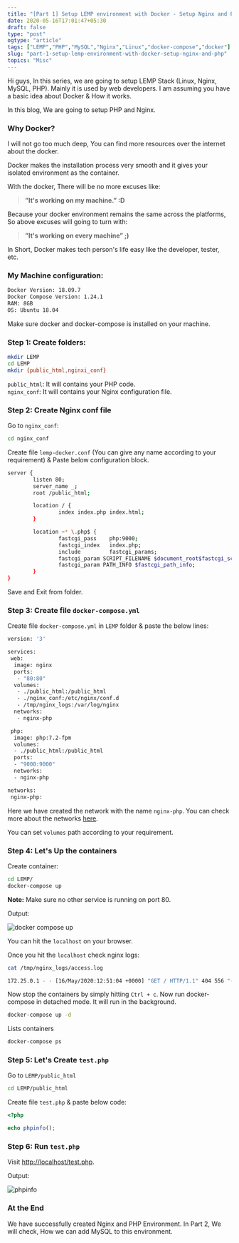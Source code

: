 ```yaml
---
title: "[Part 1] Setup LEMP environment with Docker - Setup Nginx and PHP"
date: 2020-05-16T17:01:47+05:30
draft: false
type: "post"
ogtype: "article"
tags: ["LEMP","PHP","MySQL","Nginx","Linux","docker-compose","docker"]
slug: "part-1-setup-lemp-environment-with-docker-setup-nginx-and-php"
topics: "Misc"
---
```


Hi guys, In this series, we are going to setup LEMP Stack (Linux, Nginx, MySQL, PHP). Mainly it is used by web developers. I am assuming you have a basic idea about Docker & How it works. 

In this blog, We are going to setup PHP and Nginx.

### Why Docker?

I will not go too much deep, You can find more resources over the internet about the docker. 

Docker makes the installation process very smooth and it gives your isolated environment as the container. 

With the docker, There will be no more excuses like:

> **”It's working on my machine.”  :D**

Because your docker environment remains the same across the platforms, So above excuses will going to turn with:

> **”It's working on every machine” ;)**

In Short, Docker makes tech person's life easy like the developer, tester, etc.

### My Machine configuration:

```sh
Docker Version: 18.09.7
Docker Compose Version: 1.24.1
RAM: 8GB
OS: Ubuntu 18.04
```

Make sure docker and docker-compose is installed on your machine. 

### Step 1: Create folders:

```sh
mkdir LEMP
cd LEMP
mkdir {public_html,nginxi_conf}
```

`public_html`: It will contains your PHP code.  
`nginx_conf`: It will contains your Nginx configuration file. 


### Step 2: Create Nginx conf file

Go to `nginx_conf`:

```sh
cd nginx_conf
```

Create file `lemp-docker.conf` (You can give any name according to your requirement) & Paste below configuration block.

```sh
server {
		listen 80;
		server_name _;
		root /public_html;

		location / {
				index index.php index.html;
		}

		location ~* \.php$ {
				fastcgi_pass    php:9000;
				fastcgi_index   index.php;
				include         fastcgi_params;
				fastcgi_param SCRIPT_FILENAME $document_root$fastcgi_script_name;
				fastcgi_param PATH_INFO $fastcgi_path_info;
		}
}
```

Save and Exit from folder.

### Step 3: Create file `docker-compose.yml`

Create file `docker-compose.yml` in `LEMP` folder & paste the below lines: 

```sh
version: '3'

services:
 web:
  image: nginx
  ports:
   - "80:80" 
  volumes:
   - ./public_html:/public_html
   - ./nginx_conf:/etc/nginx/conf.d
   - /tmp/nginx_logs:/var/log/nginx 
  networks:
   - nginx-php

 php:
  image: php:7.2-fpm
  volumes:
  - ./public_html:/public_html
  ports:
  - "9000:9000"
  networks:
  - nginx-php

networks:
 nginx-php:
```

Here we have created the network with the name `nginx-php`. You can check more about the networks [here](https://docs.docker.com/compose/networking/#specify-custom-networks).

You can set `volumes` path according to your requirement. 

### Step 4: Let's Up the containers

Create container:

```sh
cd LEMP/
docker-compose up
```

**Note:** Make sure no other service is running on port 80.

Output:

![docker compose up](/img/lemp-docker/docker-compose-up.png)


You can hit the `localhost` on your browser.

Once you hit the `localhost` check nginx logs:

```sh
cat /tmp/nginx_logs/access.log 

172.25.0.1 - - [16/May/2020:12:51:04 +0000] "GET / HTTP/1.1" 404 556 "-" "Mozilla/5.0 (X11; Linux x86_64) AppleWebKit/537.36 (KHTML, like Gecko) Chrome/80.0.3987.163 Safari/537.36" "-"
```

Now stop the containers by simply hitting `Ctrl + c`. Now run docker-compose in detached mode. It will run in the background.

```sh
docker-compose up -d
```

Lists containers

```sh
docker-compose ps
```

### Step 5: Let's Create `test.php`

Go to `LEMP/public_html`

```sh
cd LEMP/public_html
```

Create file `test.php` & paste below code:

```php
<?php

echo phpinfo();
```

### Step 6: Run `test.php`

Visit [http://localhost/test.php](http://localhost/test.php).

Output:

![phpinfo](/img/lemp-docker/phpinfo.png)

### At the End

We have successfully created Nginx and PHP Environment. In Part 2, We will check, How we can add MySQL to this environment.  
